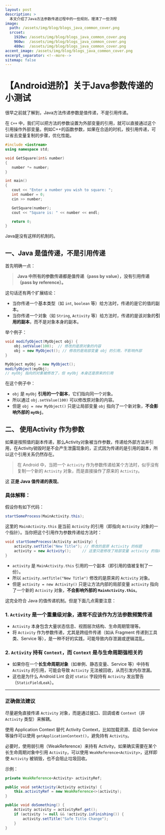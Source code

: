 ```yaml
---
layout: post
description: > 
  本文介绍了Java方法参数传递过程中的一些规则，理清了一些流程
image: 
  path: /assets/img/blog/blogs_java_common_cover.png
  srcset: 
    1920w: /assets/img/blog/blogs_java_common_cover.png
    960w:  /assets/img/blog/blogs_java_common_cover.png
    480w:  /assets/img/blog/blogs_java_common_cover.png
accent_image: /assets/img/blog/blogs_java_common_cover.png
excerpt_separator: <!--more-->
sitemap: false
---
```

# 【Android进阶】关于Java参数传递的小测试
很早之前就了解到，Java方法传递参数是值传递，不是引用传递。

在 `C++` 中，我们可以把方法的参数设置为外部变量的引用，就可以直接通过这个引用操作外部变量。例如C++的函数参数，如果在合适的时机，按引用传递，可以省去变量复制的步骤，优化性能。

```cpp
#include <iostream>
using namespace std;

void GetSquare(int& number)
{
   number *= number;
}

int main()
{
   cout << "Enter a number you wish to square: ";
   int number = 0;
   cin >> number;

   GetSquare(number);
   cout << "Square is: " << number << endl;

   return 0;
}
```

Java是没有这样的机制的。
## 一、Java 是值传递，不是引用传递
首先明确一点：

> **Java 中所有的参数传递都是值传递（pass by value），没有引用传递（pass by reference）。**

这句话还有两个扩展结论：
- 当你传递一个基本类型（如 `int`, `boolean` 等）给方法时，传递的是它的值的副本。
- 当你传递一个对象（如 `String`, `Activity` 等）给方法时，传递的是该对象的**引用的副本**，而不是对象本身的副本。

举个例子：

```java
void modifyObject(MyObject obj) {
    obj.setValue(100);  // 修改的是原对象的内容
    obj = new MyObject(); // 修改的是局部变量 obj 的引用，不影响外部
}

MyObject myObj = new MyObject();
modifyObject(myObj);
// myObj 指向的对象被修改了，但 myObj 本身还是原来的引用
```

在这个例子中：

- `obj` 是 `myObj` **引用的一个副本**，它们指向同一个对象。
- 所以通过 `obj.setValue(100)` 可以修改原对象的内容。
- 但是 `obj = new MyObject()` 只是让局部变量 `obj` 指向了一个新对象，**不会影响外部的 `myObj`**。


## 二、 使用Activity 作为参数
如果是按照值的副本传递，那么Activity对象被当作参数，传递给外部方法并引用，在Activity销毁时是不会产生泄露现象的，正式因为传递的是引用的副本，所以这个引用关系仍然存在。

> 在 Android 中，当把一个 `Activity` 作为参数传递给某个方法时，似乎没有复制一个新的 `Activity` 对象，而是直接操作了原来的 `Activity`。

这 **正是 Java 值传递的表现**。

### 具体解释：

假设你有如下代码：

```java
startSomeProcess(MainActivity.this);
```

这里的 `MainActivity.this` 是当前 `Activity` 的引用（即指向 `Activity` 对象的一个指针）。当你把这个引用作为参数传递给方法时：

```java
void startSomeProcess(Activity activity) {
    activity.setTitle("New Title"); // 修改的是原 Activity 的标题
    activity = new Activity();     // 这里只是修改了局部变量 activity 的指向
}
```

- `activity` 是 `MainActivity.this` 引用的一个副本（即引用的值被复制了一份）。
- 所以 `activity.setTitle("New Title")` 修改的是原来的 `Activity` 对象。
- 但是 `activity = new Activity()` 只是让方法内部的局部变量 `activity` 指向了一个新的 `Activity` 对象，**不会影响外部的 `MainActivity.this`**。

这完全符合 Java 的值传递机制。但是下面几点需要注意：

### 1. `Activity` 是一个重量级对象，通常不应该作为方法参数频繁传递

- `Activity` 本身包含大量状态信息、视图层次结构、生命周期管理等。
- 将 `Activity` 作为参数传递，尤其是跨组件传递（如从 Fragment 传递到工具类、Service 等），是一种不好的实践，可能导致内存泄漏或逻辑混乱。

### 2. `Activity` 持有 `Context`，而 `Context` 是与生命周期强相关的

- 如果你在一个**长生命周期对象**（如单例、静态变量、Service 等）中持有 `Activity` 的引用，可能会导致 `Activity` 无法被回收，从而引发内存泄漏。
- 这也是为什么 Android Lint 会对 `static` 字段持有 `Activity` 发出警告（`StaticFieldLeak`）。

---

### 正确做法建议
尽量避免直接传递 `Activity` 对象，而是通过接口、回调或者 `Context`（非 `Activity` 类型）来解耦。

使用 Application Context 替代 Activity Context，比如加载资源、启动 Service 等操作可以使用 `getApplicationContext()`，避免持有 `Activity`。

必要时，使用弱引用（WeakReference）来持有 Activity。如果确实需要在某个长生命周期对象中引用 `Activity`，可以使用 `WeakReference<Activity>`，这样即使 `Activity` 被销毁，也不会阻止垃圾回收。

示例：

```java
private WeakReference<Activity> activityRef;

public void setActivity(Activity activity) {
    this.activityRef = new WeakReference<>(activity);
}

public void doSomething() {
    Activity activity = activityRef.get();
    if (activity != null && !activity.isFinishing()) {
        activity.setTitle("Safe Title Change");
    }
}
```
